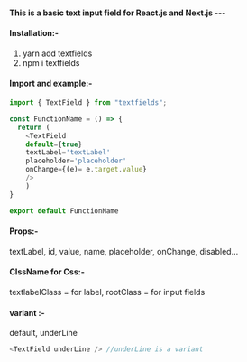 #### This is a basic text input field for React.js and Next.js ---

#### Installation:-

1. yarn add textfields
2. npm i textfields

#### Import and example:-

```JavaScript
import { TextField } from "textfields";

const FunctionName = () => {
  return (
    <TextField
    default={true}
    textLabel='textLabel'
    placeholder='placeholder'
    onChange={(e)= e.target.value}
    />
    )
}

export default FunctionName
```

#### Props:-

textLabel,
id,
value,
name,
placeholder,
onChange,
disabled...

#### ClssName for Css:-

textlabelClass = for label,
rootClass = for input fields

#### variant :-
default, underLine

```JavaScript
<TextField underLine /> //underLine is a variant
```

